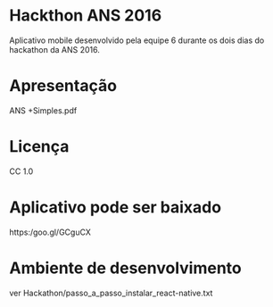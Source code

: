 # Hackthon ANS 2016
Aplicativo mobile desenvolvido pela equipe 6 durante os dois dias do hackathon da ANS 2016.

# Apresentação
ANS +Simples.pdf

# Licença 
CC 1.0

# Aplicativo pode ser baixado
https:/goo.gl/GCguCX

# Ambiente de desenvolvimento
ver Hackathon/passo_a_passo_instalar_react-native.txt
